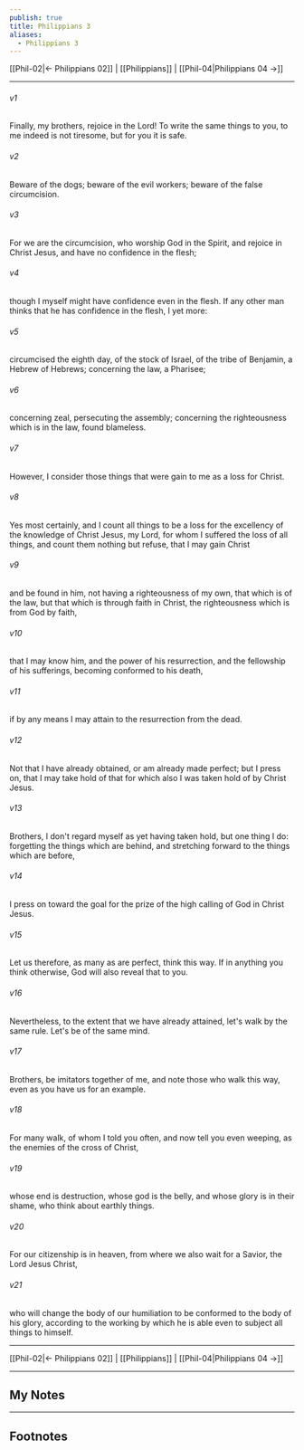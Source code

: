 ```yaml
---
publish: true
title: Philippians 3
aliases:
  - Philippians 3
---
```


[[Phil-02|← Philippians 02]] | [[Philippians]] | [[Phil-04|Philippians 04 →]]
***



###### v1 
Finally, my brothers, rejoice in the Lord! To write the same things to you, to me indeed is not tiresome, but for you it is safe. 

###### v2 
Beware of the dogs; beware of the evil workers; beware of the false circumcision. 

###### v3 
For we are the circumcision, who worship God in the Spirit, and rejoice in Christ Jesus, and have no confidence in the flesh; 

###### v4 
though I myself might have confidence even in the flesh. If any other man thinks that he has confidence in the flesh, I yet more: 

###### v5 
circumcised the eighth day, of the stock of Israel, of the tribe of Benjamin, a Hebrew of Hebrews; concerning the law, a Pharisee; 

###### v6 
concerning zeal, persecuting the assembly; concerning the righteousness which is in the law, found blameless. 

###### v7 
However, I consider those things that were gain to me as a loss for Christ. 

###### v8 
Yes most certainly, and I count all things to be a loss for the excellency of the knowledge of Christ Jesus, my Lord, for whom I suffered the loss of all things, and count them nothing but refuse, that I may gain Christ 

###### v9 
and be found in him, not having a righteousness of my own, that which is of the law, but that which is through faith in Christ, the righteousness which is from God by faith, 

###### v10 
that I may know him, and the power of his resurrection, and the fellowship of his sufferings, becoming conformed to his death, 

###### v11 
if by any means I may attain to the resurrection from the dead. 

###### v12 
Not that I have already obtained, or am already made perfect; but I press on, that I may take hold of that for which also I was taken hold of by Christ Jesus. 

###### v13 
Brothers, I don't regard myself as yet having taken hold, but one thing I do: forgetting the things which are behind, and stretching forward to the things which are before, 

###### v14 
I press on toward the goal for the prize of the high calling of God in Christ Jesus. 

###### v15 
Let us therefore, as many as are perfect, think this way. If in anything you think otherwise, God will also reveal that to you. 

###### v16 
Nevertheless, to the extent that we have already attained, let's walk by the same rule. Let's be of the same mind. 

###### v17 
Brothers, be imitators together of me, and note those who walk this way, even as you have us for an example. 

###### v18 
For many walk, of whom I told you often, and now tell you even weeping, as the enemies of the cross of Christ, 

###### v19 
whose end is destruction, whose god is the belly, and whose glory is in their shame, who think about earthly things. 

###### v20 
For our citizenship is in heaven, from where we also wait for a Savior, the Lord Jesus Christ, 

###### v21 
who will change the body of our humiliation to be conformed to the body of his glory, according to the working by which he is able even to subject all things to himself.

***
[[Phil-02|← Philippians 02]] | [[Philippians]] | [[Phil-04|Philippians 04 →]]

---
## My Notes

---
## Footnotes